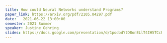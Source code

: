 ```yaml
---
title: How could Neural Networks understand Programs?
paper_link: https://arxiv.org/pdf/2105.04297.pdf
date:   2021-06-22 13:00:00
semester: 2021 Summer
speaker: Justine Gehring
slides: https://docs.google.com/presentation/d/1pododYtD8onELlT4IH5TCcUAtc9ouRSvOQbzsl9u7jk/edit#slide=id.p
---
```

